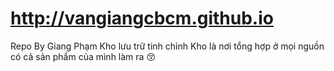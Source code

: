 ﻿#  http://vangiangcbcm.github.io    
Repo By Giang Phạm
Kho lưu trữ tinh chỉnh 
Kho là nơi tổng hợp ở mọi nguồn có cả sản phẩm của mình làm ra 😚
